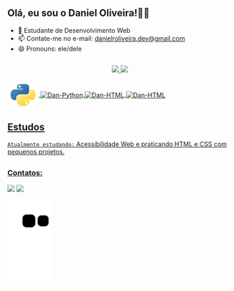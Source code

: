 ## Olá, eu sou o Daniel Oliveira!👋😉

- 🔭 Estudante de Desenvolvimento Web
- 📫 Contate-me no e-mail: danielroliveira.dev@gmail.com
- 😄 Pronouns: ele/dele

##
<div align="center">
  <a href="https://github.com/danoliveiradev">
  <img height="180em" src="https://github-readme-stats.vercel.app/api?username=danoliveiradev&show_icons=true&theme=calm&include_all_commits=true&count_private=true"/>
  <img height="180em" src="https://github-readme-stats.vercel.app/api/top-langs/?username=danoliveiradev&layout=compact&langs_count=7&theme=calm"/>
</div>
  
<div style="display: inline_block"><br>
  <img align="center" alt="Dan-Python" height="60" width="70" src="https://raw.githubusercontent.com/devicons/devicon/master/icons/python/python-original.svg">
  <img align="center" alt="Dan-Python" height="60" width="70" src="https://cdn.jsdelivr.net/gh/devicons/devicon/icons/mysql/mysql-original-wordmark.svg">
  <img align="center" alt="Dan-HTML" height="60" widht="70" src="https://img.icons8.com/color/48/000000/html-5--v1.png">
  <img align="center" alt="Dan-HTML" height="60" widht="70" src="https://img.icons8.com/color/48/000000/css3.png">
</div>

## Estudos

`Atualmente estudando:` Acessibilidade Web e praticando HTML e CSS com pequenos projetos.

## 
### Contatos:

<div> 
  <a href = "mailto:danielroliveira.dev@gmail.com"><img src="https://img.shields.io/badge/Gmail-D14836?style=for-the-badge&logo=gmail&logoColor=white"></a>
  <a href="https://www.linkedin.com/in/daniel-rafael-de-oliveira/" target="_blank"><img src="https://img.shields.io/badge/-LinkedIn-%230077B5?style=for-the-badge&logo=linkedin&logoColor=white" target="_blank"></a> 

![Snake animation](https://github.com/danoliveiradev/danoliveiradev/blob/output/github-contribution-grid-snake.svg)
